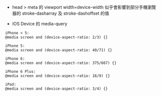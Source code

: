 

- head > meta 的 viewport width=device-width 似乎會影響到部分手機瀏覽器的 stroke-dasharray 及 stroke-dashoffset 的值

- IOS Device 的 media-query 
```
iPhone < 5:
@media screen and (device-aspect-ratio: 2/3) {}

iPhone 5:
@media screen and (device-aspect-ratio: 40/71) {}

iPhone 6:
@media screen and (device-aspect-ratio: 375/667) {}

iPhone 6 Plus:
@media screen and (device-aspect-ratio: 16/9) {}

iPad:
@media screen and (device-aspect-ratio: 3/4) {}

```